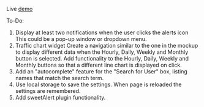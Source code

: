 Live [demo](https://mikaeljan.github.io/web-app-dashboard-project/)

To-Do:
1. Display at least two notifications when the user clicks the alerts icon
This could be a pop-up window or dropdown menu.
2. Traffic chart widget
 Create a navigation similar to the one in the mockup to display different data when the Hourly, Daily, Weekly and Monthly button is selected. Add functionality to the Hourly, Daily, Weekly and Monthly buttons so that a different line chart is displayed on click.
3. Add an "autocomplete" feature for the "Search for User" box, listing names that match the search term.
4. Use local storage to save the settings.
When page is reloaded the settings are remembered.
5. Add sweetAlert plugin functionality.